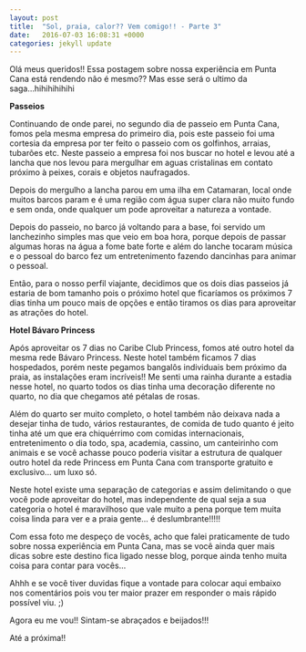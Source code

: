 ```yaml
---
layout: post
title:  "Sol, praia, calor?? Vem comigo!! - Parte 3"
date:   2016-07-03 16:08:31 +0000
categories: jekyll update
---
```



Olá meus queridos!! Essa postagem sobre nossa experiência em Punta Cana está rendendo não é mesmo?? Mas esse será o ultimo da saga...hihihihihihi 

**Passeios**

Continuando de onde parei, no segundo dia de passeio em Punta Cana, fomos pela mesma empresa do primeiro dia, pois este passeio foi uma cortesia da empresa por ter feito o passeio com os golfinhos, arraias, tubarões etc. Neste passeio a empresa foi nos buscar no hotel e levou até a lancha que nos levou para mergulhar em aguas cristalinas em contato próximo à peixes, corais e objetos naufragados.

Depois do mergulho a lancha parou em uma ilha em Catamaran, local onde muitos barcos param e é uma região com água super clara não muito fundo e sem onda, onde qualquer um pode aproveitar a natureza a vontade.

Depois do passeio, no barco já voltando para a base, foi servido um lanchezinho simples mas que veio em boa hora, porque depois de passar algumas horas na água a fome bate forte e além do lanche tocaram música e o pessoal do barco fez um entretenimento fazendo dancinhas para animar o pessoal.

Então, para o nosso perfil viajante,  decidimos que os dois dias passeios já estaria de bom tamanho pois o próximo hotel que ficaríamos os próximos 7 dias tinha um pouco mais de opções e então tiramos os dias para aproveitar as atrações do hotel.

**Hotel Bávaro Princess**

Após aproveitar os 7 dias no Caribe Club Princess, fomos até outro hotel da mesma rede Bávaro Princess. Neste hotel também ficamos 7 dias hospedados, porém neste pegamos bangalôs individuais bem próximo da praia, as instalações eram incríveis!! Me senti uma rainha durante a estadia nesse hotel, no quarto todos os dias tinha uma decoração diferente no quarto, no dia que chegamos até pétalas de rosas. 

Além do quarto ser muito completo, o hotel também não deixava nada a desejar tinha de tudo, vários restaurantes, de comida de tudo quanto é jeito tinha até um que era chiquérrimo com comidas internacionais, entretenimento o dia todo, spa, academia, cassino, um canteirinho com animais e se você achasse pouco poderia visitar a estrutura de qualquer outro hotel da rede Princess em Punta Cana com transporte gratuito e exclusivo... um luxo só.

Neste hotel existe uma separação de categorias e assim delimitando o que você pode aproveitar do hotel, mas independente de qual seja a sua categoria o hotel é maravilhoso que vale muito a pena porque tem muita coisa linda para ver e a praia gente... é deslumbrante!!!!! 

Com essa foto me despeço de vocês, acho que falei praticamente de tudo sobre nossa experiência em Punta Cana, mas se você ainda quer mais dicas sobre este destino fica ligado nesse blog, porque ainda tenho muita coisa para contar para vocês...

Ahhh e se você tiver duvidas fique a vontade para colocar aqui embaixo nos comentários pois vou ter maior prazer em responder o mais rápido possível viu. ;)

Agora eu me vou!! Sintam-se abraçados e beijados!!!

Até a próxima!!
